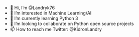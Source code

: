 - 👋 Hi, I’m @Landryk76
- 👀 I’m interested in Machine Learning/AI
- 🌱 I’m currently learning Python 3 
- 💞️ I’m looking to collaborate on Python open source projects 
- 📫 How to reach me Twitter: @KidronLandry

<!---
Landryk76/Landryk76 is a ✨ special ✨ repository because its `README.md` (this file) appears on your GitHub profile.
You can click the Preview link to take a look at your changes.
--->
